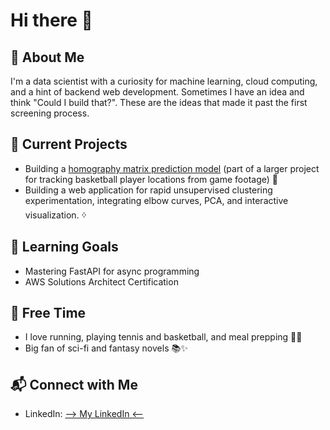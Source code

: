 # Hi there 👋
## 🔎 About Me

I'm a data scientist with a curiosity for machine learning, cloud computing, and a hint of backend web development. Sometimes I have an idea and think "Could I build that?". These are the ideas that made it past the first screening process. 

## 🔭 Current Projects
- Building a [homography matrix prediction model](https://github.com/Duke-Basketball-Analytics/homography-deep-learning-model) (part of a larger project for tracking basketball player locations from game footage) 🏀
- Building a web application for rapid unsupervised clustering experimentation, integrating elbow curves, PCA, and interactive visualization. ᠅

## 🌱 Learning Goals
- Mastering FastAPI for async programming 
- AWS Solutions Architect Certification

## 🎯 **Free Time**
- I love running, playing tennis and basketball, and meal prepping 🍳🏃
- Big fan of sci-fi and fantasy novels 📚✨

## 📬 Connect with Me
- LinkedIn: [--> My LinkedIn <--](http://www.linkedin.com/in/matthew-holden86)






